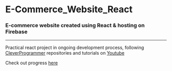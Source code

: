 # E-Commerce_Website_React
### E-commerce website created using React & hosting on Firebase

---

Practical react project in ongoing development process, following [CleverProgrammer](https://github.com/CleverProgrammer) repositories and tutorials on [Youtube](https://www.youtube.com/channel/UCqrILQNl5Ed9Dz6CGMyvMTQ)

Check out progress [here](https://e-commerce-website-f33d6.web.app/)
